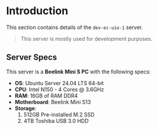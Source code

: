 # Introduction

This section contains details of the `dev-ec-uio-1` server.

> This server is mostly used for development purposes.

## Server Specs

This server is a **Beelink Mini S PC** with the following specs:

* **OS**: Ubuntu Server 24.04 LTS 64-bit
* **CPU**: Intel N150 - 4 Cores @ 3.6GHz
* **RAM**: 16GB of RAM DDR4
* **Motherboard**: Beelink Mini S13
* **Storage**:
    1. 512GB Pre-installed M.2 SSD
    2. 4TB Toshiba USB 3.0 HDD
